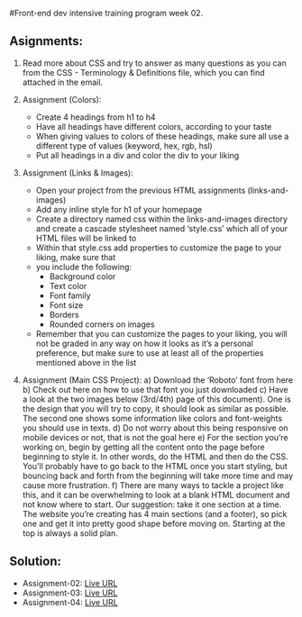 #Front-end dev intensive training program week 02.


## Asignments:

1. Read more about CSS and try to answer as many questions as you can from the CSS -
Terminology & Definitions file, which you can find attached in the email.

2. Assignment (Colors):
    - Create 4 headings from h1 to h4
    - Have all headings have different colors, according to your taste
    - When giving values to colors of these headings, make sure all use a different type of
values (keyword, hex, rgb, hsl)
    - Put all headings in a div and color the div to your liking

3. Assignment (Links & Images):
    - Open your project from the previous HTML assignments (links-and-images)
    - Add any inline style for h1 of your homepage
    - Create a directory named css within the links-and-images directory and create a
cascade stylesheet named ‘style.css’ which all of your HTML files will be linked to
    - Within that style.css add properties to customize the page to your liking, make sure that
    - you include the following:
        - Background color
        - Text color
        - Font family
        - Font size
        - Borders
        - Rounded corners on images
    - Remember that you can customize the pages to your liking, you will not be graded in
any way on how it looks as it’s a personal preference, but make sure to use at least all of
the properties mentioned above in the list

4. Assignment (Main CSS Project):
a) Download the ‘Roboto’ font from here
b) Check out here on how to use that font you just downloaded
c) Have a look at the two images below (3rd/4th) page of this document). One is the design
that you will try to copy, it should look as similar as possible. The second one shows
some information like colors and font-weights you should use in texts.
d) Do not worry about this being responsive on mobile devices or not, that is not the goal
here
e) For the section you’re working on, begin by getting all the content onto the page before
beginning to style it. In other words, do the HTML and then do the CSS. You’ll probably
have to go back to the HTML once you start styling, but bouncing back and forth from
the beginning will take more time and may cause more frustration.
f) There are many ways to tackle a project like this, and it can be overwhelming to look at
a blank HTML document and not know where to start. Our suggestion: take it one
section at a time. The website you’re creating has 4 main sections (and a footer), so pick
one and get it into pretty good shape before moving on. Starting at the top is always a
solid plan.

## Solution:

- Assignment-02: [Live URL](https://btebe.github.io/fd-training/frontdev-w2/assignment-02/)
- Assignment-03: [Live URL](https://btebe.github.io/fd-training/frontdev-w1/assignment-03/links-and-images/)
- Assignment-04: [Live URL](https://btebe.github.io/fd-training/frontdev-w2/assignment-04/)
